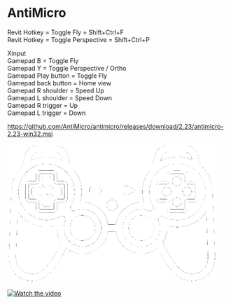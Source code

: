 # AntiMicro

Revit Hotkey = Toggle Fly = Shift+Ctrl+F\
Revit Hotkey = Toggle Perspective = Shift+Ctrl+P

Xinput\
Gamepad B = Toggle Fly\
Gamepad Y = Toggle Perspective / Ortho\
Gamepad Play button = Toggle Fly\
Gamepad back button = Home view\
Gamepad R shoulder = Speed Up\
Gamepad L shoulder = Speed Down\
Gamepad R trigger = Up\
Gamepad L trigger = Down


https://github.com/AntiMicro/antimicro/releases/download/2.23/antimicro-2.23-win32.msi

![Screenshot](https://raw.githubusercontent.com/ErwinMeulman/AntiMicro/master/game-controllers.png)


[![Watch the video](https://img.youtube.com/vi/WXAncgZit_A/maxresdefault.jpg)](https://youtu.be/WXAncgZit_A)
